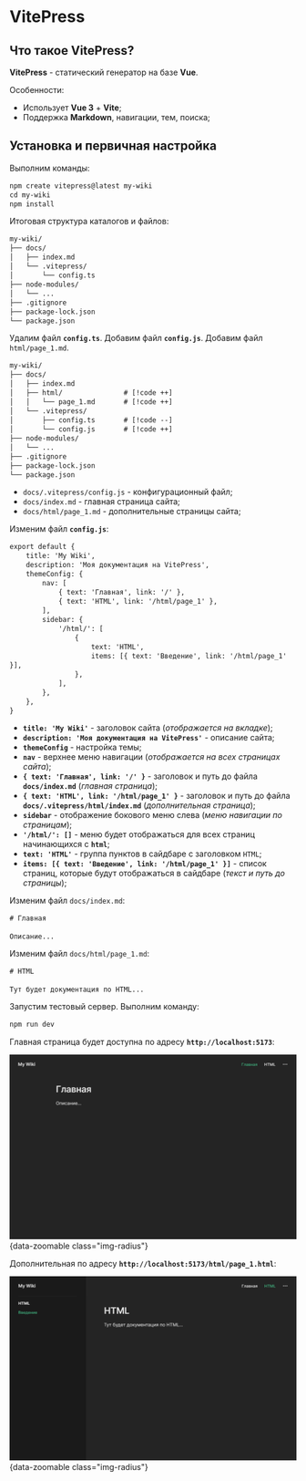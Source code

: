 # VitePress

## Что такое VitePress?

**VitePress** - статический генератор на базе **Vue**.

Особенности:

- Использует **Vue 3** + **Vite**;
- Поддержка **Markdown**, навигации, тем, поиска;

## Установка и первичная настройка

Выполним команды:

```sh:line-numbers
npm create vitepress@latest my-wiki
cd my-wiki
npm install
```

Итоговая структура каталогов и файлов:

```sh:line-numbers
my-wiki/
├── docs/
│   ├── index.md
│   └── .vitepress/
│       └── config.ts
├── node-modules/
│   └── ...
├── .gitignore
├── package-lock.json
└── package.json
```

Удалим файл **`config.ts`**. Добавим файл **`config.js`**. Добавим файл `html/page_1.md`.

<div class="no-lang-label">

```sh:line-numbers
my-wiki/
├── docs/
│   ├── index.md
│   ├── html/               # [!code ++]
│   │   └── page_1.md       # [!code ++]
│   └── .vitepress/
│       ├── config.ts       # [!code --]
│       └── config.js       # [!code ++]
├── node-modules/
│   └── ...
├── .gitignore
├── package-lock.json
└── package.json
```

</div>

- `docs/.vitepress/config.js` - конфигурационный файл;
- `docs/index.md` - главная страница сайта;
- `docs/html/page_1.md` - дополнительные страницы сайта;

Изменим файл **`config.js`**:

```js:line-numbers
export default {
    title: 'My Wiki',
    description: 'Моя документация на VitePress',
    themeConfig: {
        nav: [
            { text: 'Главная', link: '/' },
            { text: 'HTML', link: '/html/page_1' },
        ],
        sidebar: {
            '/html/': [
                {
                    text: 'HTML',
                    items: [{ text: 'Введение', link: '/html/page_1' }],
                },
            ],
        },
    },
}
```

- **`title: 'My Wiki'`** - заголовок сайта (_отображается на вкладке_);
- **`description: 'Моя документация на VitePress'`** - описание сайта;
- **`themeConfig`** - настройка темы;
- **`nav`** - верхнее меню навигации (_отображается на всех страницах сайта_);
- **`{ text: 'Главная', link: '/' }`** - заголовок и путь до файла **`docs/index.md`** (_главная страница_);
- **`{ text: 'HTML', link: '/html/page_1' }`** - заголовок и путь до файла **`docs/.vitepress/html/index.md`** (_дополнительная страница_);
- **`sidebar`** - отображение бокового меню слева (_меню навигации по страницам_);
- **`'/html/': []`** - меню будет отображаться для всех страниц начинающихся с **`html`**;
- **`text: 'HTML'`** - группа пунктов в сайдбаре с заголовком `HTML`;
- **`items: [{ text: 'Введение', link: '/html/page_1' }]`** - список страниц, которые будут отображаться в сайдбаре (_текст и путь до страницы_);

Изменим файл `docs/index.md`:

```md:line-numbers
# Главная

Описание...
```

Изменим файл `docs/html/page_1.md`:

```md:line-numbers
# HTML

Тут будет документация по HTML...
```

Запустим тестовый сервер. Выполним команду:

```sh
npm run dev
```

Главная страница будет доступна по адресу **`http://localhost:5173`**:

![vitepress_001](/images/vitepress/001.png){data-zoomable class="img-radius"}

Дополнительная по адресу **`http://localhost:5173/html/page_1.html`**:

![vitepress_002](/images/vitepress/002.png){data-zoomable class="img-radius"}

[//]: # '## Сборка и деплой на GitHub Pages'
[//]: #
[//]: # '- пакет gh-pages;'
[//]: #
[//]: # '...'
[//]: #
[//]: # '## Русификация элементов'
[//]: #
[//]: # '...'
[//]: #
[//]: # '## Добавление дополнительных страниц'
[//]: #
[//]: # '...'
[//]: #
[//]: # '## Группировка элементов в меню'
[//]: #
[//]: # '...'
[//]: #
[//]: # '## Добавление поиска'
[//]: #
[//]: # '- другая версия VitePress;'
[//]: #
[//]: # '...'
[//]: #
[//]: # '## Добавление футера'
[//]: #
[//]: # '...'
